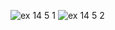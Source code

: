 ![ex 14 5 1](https://github.com/65030034/03376836-OOP-2566-Lab-14/assets/144875017/c90a8354-4a18-4c29-9e30-4d3e6f5a42b0)
![ex 14 5 2](https://github.com/65030034/03376836-OOP-2566-Lab-14/assets/144875017/429c1d6b-656c-4b27-93ca-cd96784ce9c4)
